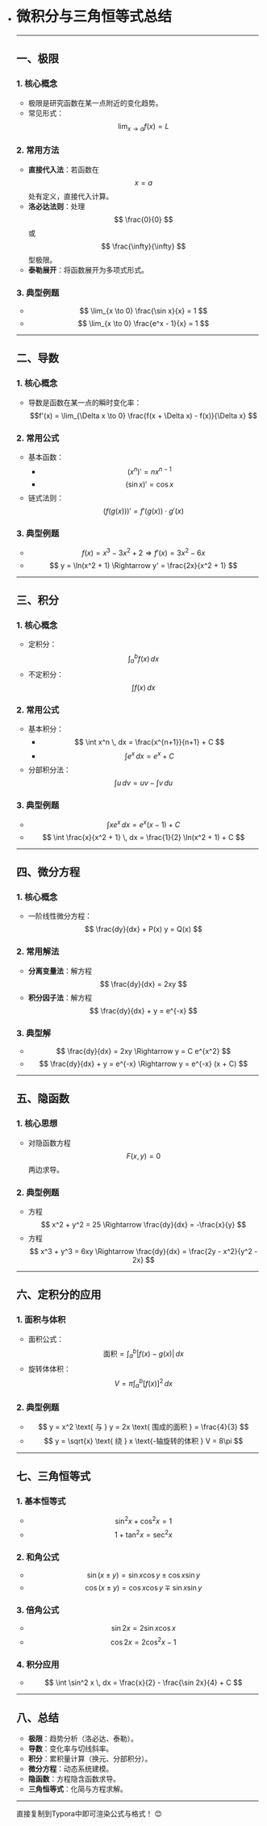 - # 微积分与三角恒等式总结

  ---

  ## 一、极限

  ### 1. 核心概念
  - 极限是研究函数在某一点附近的变化趋势。
  - 常见形式：$$ \lim_{x \to a} f(x) = L $$

  ### 2. 常用方法
  - **直接代入法**：若函数在 $$ x = a $$ 处有定义，直接代入计算。
  - **洛必达法则**：处理 $$ \frac{0}{0} $$ 或 $$ \frac{\infty}{\infty} $$ 型极限。
  - **泰勒展开**：将函数展开为多项式形式。

  ### 3. 典型例题
  - $$ \lim_{x \to 0} \frac{\sin x}{x} = 1 $$
  - $$ \lim_{x \to 0} \frac{e^x - 1}{x} = 1 $$

  ---

  ## 二、导数

  ### 1. 核心概念
  - 导数是函数在某一点的瞬时变化率：
    $$f'(x) = \lim_{\Delta x \to 0} \frac{f(x + \Delta x) - f(x)}{\Delta x} $$

  ### 2. 常用公式
  - 基本函数：
    - $$ (x^n)' = n x^{n-1} $$
    - $$ (\sin x)' = \cos x $$
  - 链式法则：
    $$ (f(g(x)))' = f'(g(x)) \cdot g'(x) $$

  ### 3. 典型例题
  - $$ f(x) = x^3 - 3x^2 + 2 \Rightarrow f'(x) = 3x^2 - 6x $$
  - $$ y = \ln(x^2 + 1) \Rightarrow y' = \frac{2x}{x^2 + 1} $$

  ---

  ## 三、积分

  ### 1. 核心概念
  - 定积分：$$ \int_{a}^{b} f(x) \, dx $$
  - 不定积分：$$ \int f(x) \, dx $$

  ### 2. 常用公式
  - 基本积分：
    - $$ \int x^n \, dx = \frac{x^{n+1}}{n+1} + C $$
    - $$ \int e^x \, dx = e^x + C $$
  - 分部积分法：
    $$ \int u \, dv = uv - \int v \, du $$

  ### 3. 典型例题
  - $$ \int x e^x \, dx = e^x (x - 1) + C $$
  - $$ \int \frac{x}{x^2 + 1} \, dx = \frac{1}{2} \ln(x^2 + 1) + C $$

  ---

  ## 四、微分方程

  ### 1. 核心概念
  - 一阶线性微分方程：
    $$ \frac{dy}{dx} + P(x) y = Q(x) $$

  ### 2. 常用解法
  - **分离变量法**：解方程 $$ \frac{dy}{dx} = 2xy $$
  - **积分因子法**：解方程 $$ \frac{dy}{dx} + y = e^{-x} $$

  ### 3. 典型解
  - $$ \frac{dy}{dx} = 2xy \Rightarrow y = C e^{x^2} $$
  - $$ \frac{dy}{dx} + y = e^{-x} \Rightarrow y = e^{-x} (x + C) $$

  ---

  ## 五、隐函数

  ### 1. 核心思想
  - 对隐函数方程 $$ F(x, y) = 0 $$ 两边求导。

  ### 2. 典型例题
  - 方程 $$ x^2 + y^2 = 25 \Rightarrow \frac{dy}{dx} = -\frac{x}{y} $$
  - 方程 $$ x^3 + y^3 = 6xy \Rightarrow \frac{dy}{dx} = \frac{2y - x^2}{y^2 - 2x} $$

  ---

  ## 六、定积分的应用

  ### 1. 面积与体积
  - 面积公式：
    $$ \text{面积} = \int_{a}^{b} |f(x) - g(x)| \, dx $$
  - 旋转体体积：
    $$ V = \pi \int_{a}^{b} [f(x)]^2 \, dx $$

  ### 2. 典型例题
  - $$ y = x^2 \text{ 与 } y = 2x \text{ 围成的面积 } = \frac{4}{3} $$
  - $$ y = \sqrt{x} \text{ 绕 } x \text{-轴旋转的体积 } V = 8\pi $$

  ---

  ## 七、三角恒等式

  ### 1. 基本恒等式
  - $$ \sin^2 x + \cos^2 x = 1 $$
  - $$ 1 + \tan^2 x = \sec^2 x $$

  ### 2. 和角公式
  - $$ \sin(x \pm y) = \sin x \cos y \pm \cos x \sin y $$
  - $$ \cos(x \pm y) = \cos x \cos y \mp \sin x \sin y $$

  ### 3. 倍角公式
  - $$ \sin 2x = 2 \sin x \cos x $$
  - $$ \cos 2x = 2 \cos^2 x - 1 $$

  ### 4. 积分应用
  - $$ \int \sin^2 x \, dx = \frac{x}{2} - \frac{\sin 2x}{4} + C $$

  ---

  ## 八、总结
  - **极限**：趋势分析（洛必达、泰勒）。
  - **导数**：变化率与切线斜率。
  - **积分**：累积量计算（换元、分部积分）。
  - **微分方程**：动态系统建模。
  - **隐函数**：方程隐含函数求导。
  - **三角恒等式**：化简与方程求解。

  ---

  直接复制到Typora中即可渲染公式与格式！ 😊